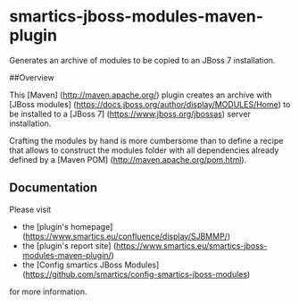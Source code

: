 smartics-jboss-modules-maven-plugin
===================================

Generates an archive of modules to be copied to an JBoss 7 installation.

##Overview

This [Maven] (http://maven.apache.org/) plugin creates an archive with [JBoss modules] (https://docs.jboss.org/author/display/MODULES/Home) to be installed to a [JBoss 7] (https://www.jboss.org/jbossas) server installation.

Crafting the modules by hand is more cumbersome than to define a recipe that allows to construct the modules folder with all dependencies already defined by a [Maven POM] (http://maven.apache.org/pom.html).

## Documentation

Please visit

  * the [plugin's homepage] (https://www.smartics.eu/confluence/display/SJBMMP/)
  * the [plugin's report site] (https://www.smartics.eu/smartics-jboss-modules-maven-plugin/)
  * the [Config smartics JBoss Modules] (https://github.com/smartics/config-smartics-jboss-modules)

for more information.





